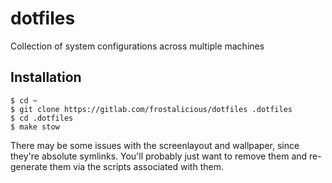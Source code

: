 # dotfiles

Collection of system configurations across multiple machines

## Installation

```
$ cd ~
$ git clone https://gitlab.com/frostalicious/dotfiles .dotfiles
$ cd .dotfiles
$ make stow
```

There may be some issues with the screenlayout and wallpaper, since they're absolute symlinks. You'll probably just want to remove them and re-generate them via the scripts associated with them.
